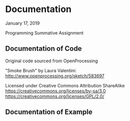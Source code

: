 # Documentation
January 17, 2019

Programming Summative Assignment
## Documentation of Code

Original code sourced from OpenProcessing

"Smoke Brush" by Laura Valentini: http://www.openprocessing.org/sketch/583697

Licensed under Creative Commons Attribution ShareAlike
https://creativecommons.org/licenses/by-sa/3.0
https://creativecommons.org/licenses/GPL/2.0/

## Documentation of Example
